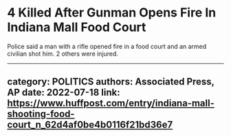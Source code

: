 # 4 Killed After Gunman Opens Fire In Indiana Mall Food Court

Police said a man with a rifle opened fire in a food court and an armed civilian shot him. 2 others were injured.

---
category: POLITICS
authors: Associated Press, AP
date: 2022-07-18
link: https://www.huffpost.com/entry/indiana-mall-shooting-food-court_n_62d4af0be4b0116f21bd36e7
---
